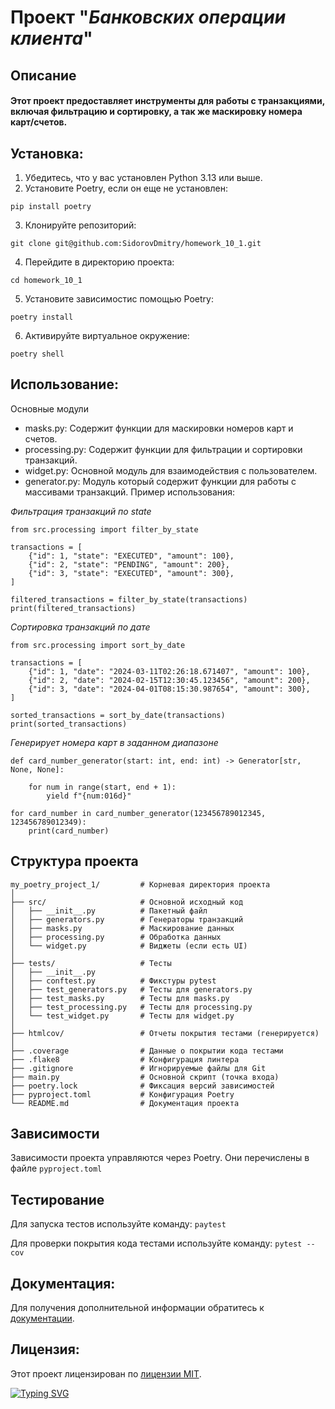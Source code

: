 # Проект "*Банковских операции клиента*"
 
## Описание
#### Этот проект предоставляет инструменты для работы с транзакциями, включая фильтрацию и сортировку, а так же маскировку номера карт/счетов.


## Установка:
1. Убедитесь, что у вас установлен Python 3.13 или выше.
2. Установите Poetry, если он еще не установлен:
```
pip install poetry
```
3. Клонируйте репозиторий:
```
git clone git@github.com:SidorovDmitry/homework_10_1.git
```
4. Перейдите в директорию проекта:
```
cd homework_10_1
```
5. Установите зависимостис помощью Poetry:
```
poetry install
```
6. Активируйте виртуальное окружение:
```
poetry shell
```

## Использование:

Основные модули
* masks.py: Содержит функции для маскировки номеров карт и счетов.
* processing.py: Содержит функции для фильтрации и сортировки транзакций.
* widget.py: Основной модуль для взаимодействия с пользователем.
* generator.py: Модуль
который содержит функции для работы с массивами транзакций.
Пример использования:

*Фильтрация транзакций по state*
```
from src.processing import filter_by_state

transactions = [
    {"id": 1, "state": "EXECUTED", "amount": 100},
    {"id": 2, "state": "PENDING", "amount": 200},
    {"id": 3, "state": "EXECUTED", "amount": 300},
]

filtered_transactions = filter_by_state(transactions)
print(filtered_transactions)
```
*Сортировка транзакций по дате*
```
from src.processing import sort_by_date

transactions = [
    {"id": 1, "date": "2024-03-11T02:26:18.671407", "amount": 100},
    {"id": 2, "date": "2024-02-15T12:30:45.123456", "amount": 200},
    {"id": 3, "date": "2024-04-01T08:15:30.987654", "amount": 300},
]

sorted_transactions = sort_by_date(transactions)
print(sorted_transactions)
```
*Генерирует номера карт в заданном диапазоне*
```
def card_number_generator(start: int, end: int) -> Generator[str, None, None]:
    
    for num in range(start, end + 1):
        yield f"{num:016d}"
        
for card_number in card_number_generator(123456789012345, 123456789012349):
    print(card_number)
```
## Структура проекта

```
my_poetry_project_1/         # Корневая директория проекта
│
├── src/                     # Основной исходный код
│   ├── __init__.py          # Пакетный файл
│   ├── generators.py        # Генераторы транзакций
│   ├── masks.py             # Маскирование данных
│   ├── processing.py        # Обработка данных
│   └── widget.py            # Виджеты (если есть UI)
│
├── tests/                   # Тесты
│   ├── __init__.py
│   ├── conftest.py          # Фикстуры pytest
│   ├── test_generators.py   # Тесты для generators.py
│   ├── test_masks.py        # Тесты для masks.py
│   ├── test_processing.py   # Тесты для processing.py
│   └── test_widget.py       # Тесты для widget.py
│
├── htmlcov/                 # Отчеты покрытия тестами (генерируется)
│
├── .coverage                # Данные о покрытии кода тестами
├── .flake8                  # Конфигурация линтера
├── .gitignore               # Игнорируемые файлы для Git
├── main.py                  # Основной скрипт (точка входа)
├── poetry.lock              # Фиксация версий зависимостей
├── pyproject.toml           # Конфигурация Poetry
└── README.md                # Документация проекта                      
```
## Зависимости
Зависимости проекта управляются через Poetry. Они перечислены в файле `pyproject.toml`

## Тестирование
Для запуска тестов используйте команду: `paytest`

Для проверки покрытия кода тестами используйте команду: `pytest --cov`

## Документация:
Для получения дополнительной информации обратитесь к [документации](docs/README.md).

## Лицензия:

Этот проект лицензирован по [лицензии MIT](LICENSE).

[![Typing SVG](https://readme-typing-svg.herokuapp.com?color=%2336BCF7&lines=Dmitrii+Sidorov)](https://git.io/typing-svg)

 